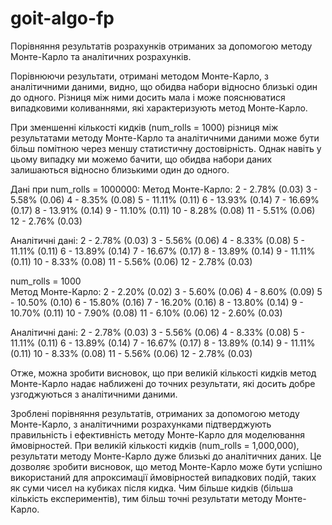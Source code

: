 # goit-algo-fp

Порівняння результатів розрахунків отриманих за допомогою методу Монте-Карло та аналітичних розрахунків.

Порівнюючи результати, отримані методом Монте-Карло, з аналітичними даними, видно, що обидва набори відносно близькі один до одного. Різниця між ними досить мала і може пояснюватися випадковими коливаннями, які характеризують метод Монте-Карло.

При зменшенні кількості кидків (num_rolls = 1000) різниця між результатами методу Монте-Карло та аналітичними даними може бути більш помітною через меншу статистичну достовірність. Однак навіть у цьому випадку ми можемо бачити, що обидва набори даних залишаються відносно близькими один до одного.

Дані при num_rolls = 1000000:
Метод Монте-Карло:
2 - 2.78% (0.03)
3 - 5.58% (0.06)
4 - 8.35% (0.08)
5 - 11.11% (0.11)
6 - 13.93% (0.14)
7 - 16.69% (0.17)
8 - 13.91% (0.14)
9 - 11.10% (0.11)
10 - 8.28% (0.08)
11 - 5.51% (0.06)
12 - 2.76% (0.03)

Аналітичні дані:
2 - 2.78% (0.03)
3 - 5.56% (0.06)
4 - 8.33% (0.08)
5 - 11.11% (0.11)
6 - 13.89% (0.14)
7 - 16.67% (0.17)
8 - 13.89% (0.14)
9 - 11.11% (0.11)
10 - 8.33% (0.08)
11 - 5.56% (0.06)
12 - 2.78% (0.03)

num_rolls = 1000  
Метод Монте-Карло:
2 - 2.20% (0.02)
3 - 5.60% (0.06)
4 - 8.60% (0.09)
5 - 10.50% (0.10)
6 - 15.80% (0.16)
7 - 16.20% (0.16)
8 - 13.80% (0.14)
9 - 10.70% (0.11)
10 - 7.90% (0.08)
11 - 6.10% (0.06)
12 - 2.60% (0.03)

Аналітичні дані:
2 - 2.78% (0.03)
3 - 5.56% (0.06)
4 - 8.33% (0.08)
5 - 11.11% (0.11)
6 - 13.89% (0.14)
7 - 16.67% (0.17)
8 - 13.89% (0.14)
9 - 11.11% (0.11)
10 - 8.33% (0.08)
11 - 5.56% (0.06)
12 - 2.78% (0.03)

Отже, можна зробити висновок, що при великій кількості кидків метод Монте-Карло надає наближені до точних результати, які досить добре узгоджуються з аналітичними даними.

Зроблені порівняння результатів, отриманих за допомогою методу Монте-Карло, з аналітичними розрахунками підтверджують правильність і ефективність методу Монте-Карло для моделювання ймовірностей. При великій кількості кидків (num_rolls = 1,000,000), результати методу Монте-Карло дуже близькі до аналітичних даних. Це дозволяє зробити висновок, що метод Монте-Карло може бути успішно використаний для апроксимації ймовірностей випадкових подій, таких як суми чисел на кубиках після кидка. Чим більше кидків (більша кількість експериментів), тим більш точні результати методу Монте-Карло.



